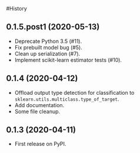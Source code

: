 
#History

## 0.1.5.post1 (2020-05-13)

* Deprecate Python 3.5 (#11).
* Fix prebuilt model bug (#5).
* Clean up serialization (#7).
* Implement scikit-learn estimator tests (#10).

## 0.1.4 (2020-04-12)

* Offload output type detection for classification to `sklearn.utils.multiclass.type_of_target`.
* Add documentation.
* Some file cleanup.

## 0.1.3 (2020-04-11)

* First release on PyPI.
